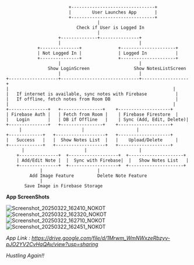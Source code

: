                             +--------------------------------+
                            |        User Launches App       |
                            +--------------------------------+
                                       |
                               Check if User is Logged In
                                       |
                        +--------------+---------------+
                        |                              |
                +---------------+              +---------------------+
                | Not Logged In |              | Logged In           |
                +---------------+              +---------------------+
                        |                              |
                    Show LoginScreen                 Show NotesListScreen
                        |                              |
    +-------------------+------------------------------+------------------+
    |                                                               |
    |   If internet is available, sync notes with Firebase           |
    |   If offline, fetch notes from Room DB                         |
    |                                                               |
    +---------------+   +----------------+    +--------------------+
    | Firebase Auth |   | Fetch from Room |    | Firebase Firestore  |
    |   Login       |   | DB if Offline   |    | Sync (Add, Edit, Delete)|
    +---------------+   +----------------+    +--------------------+
         |                       |                    |
    +-------------+   +-------------------+   +--------------------+
    |   Success   |   |  Show Notes List  |   |    Upload/Delete     |
    +-------------+   +-------------------+   +--------------------+
          |                       |                    |
        +---------------+  +-------------------+  +---------------------+
        | Add/Edit Note |  |  Sync with Firebase|  |   Show Notes List   |
        +---------------+  +-------------------+  +---------------------+
                 |                     |
             Add Image Feature         Delete Note Feature
                 |
           Save Image in Firebase Storage

**App ScreenShots**

![Screenshot_20250322_162410_NOKOT](https://github.com/user-attachments/assets/67a2e21f-44d0-471e-968b-b6e209c32b59)
![Screenshot_20250322_162320_NOKOT](https://github.com/user-attachments/assets/18284720-5967-4da7-8523-544b3ef2facf)
![Screenshot_20250322_162710_NOKOT](https://github.com/user-attachments/assets/b96e1e27-6d4e-42b9-8883-dddf5b89e152)
![Screenshot_20250322_162451_NOKOT](https://github.com/user-attachments/assets/23893261-792e-4590-b0c6-4116c8764f37)

*App Link : https://drive.google.com/file/d/1Mrwm_WmNWxzeRbzyv-pJO2YV2CvHqQAv/view?usp=sharing*

_Hustling Again!!_
